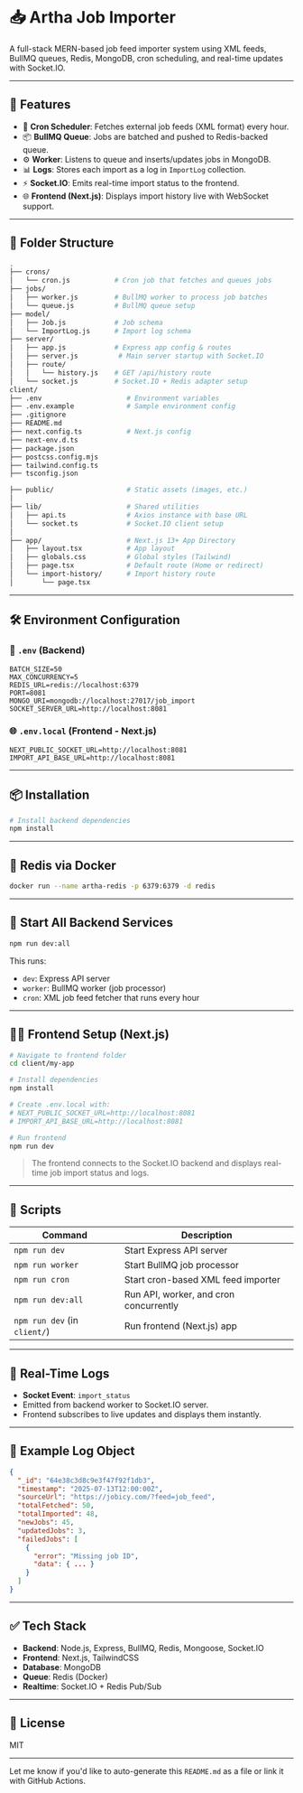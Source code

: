 # 📥 Artha Job Importer

A full-stack MERN-based job feed importer system using XML feeds, BullMQ queues, Redis, MongoDB, cron scheduling, and real-time updates with Socket.IO.

---

## 🚀 Features

* 🔄 **Cron Scheduler**: Fetches external job feeds (XML format) every hour.
* 📦 **BullMQ Queue**: Jobs are batched and pushed to Redis-backed queue.
* ⚙️ **Worker**: Listens to queue and inserts/updates jobs in MongoDB.
* 📊 **Logs**: Stores each import as a log in `ImportLog` collection.
* ⚡ **Socket.IO**: Emits real-time import status to the frontend.
* 🌐 **Frontend (Next.js)**: Displays import history live with WebSocket support.

---

## 📁 Folder Structure

```bash
.
├── crons/
│   └── cron.js           # Cron job that fetches and queues jobs
├── jobs/
│   ├── worker.js         # BullMQ worker to process job batches
│   └── queue.js          # BullMQ queue setup
├── model/
│   ├── Job.js            # Job schema
│   └── ImportLog.js      # Import log schema
├── server/
│   ├── app.js            # Express app config & routes
│   ├── server.js          # Main server startup with Socket.IO
│   ├── route/
│   │   └── history.js    # GET /api/history route
│   └── socket.js         # Socket.IO + Redis adapter setup
client/
├── .env                     # Environment variables
├── .env.example             # Sample environment config
├── .gitignore
├── README.md
├── next.config.ts           # Next.js config
├── next-env.d.ts
├── package.json
├── postcss.config.mjs
├── tailwind.config.ts
├── tsconfig.json

├── public/                  # Static assets (images, etc.)
│
├── lib/                     # Shared utilities
│   ├── api.ts               # Axios instance with base URL
│   └── socket.ts            # Socket.IO client setup
│
├── app/                     # Next.js 13+ App Directory
│   ├── layout.tsx           # App layout
│   ├── globals.css          # Global styles (Tailwind)
│   ├── page.tsx             # Default route (Home or redirect)
│   └── import-history/      # Import history route
│       └── page.tsx  
```

---

## 🛠️ Environment Configuration

### 🔧 `.env` (Backend)

```env
BATCH_SIZE=50
MAX_CONCURRENCY=5
REDIS_URL=redis://localhost:6379
PORT=8081
MONGO_URI=mongodb://localhost:27017/job_import
SOCKET_SERVER_URL=http://localhost:8081
```

### 🌐 `.env.local` (Frontend - Next.js)

```env
NEXT_PUBLIC_SOCKET_URL=http://localhost:8081
IMPORT_API_BASE_URL=http://localhost:8081
```

---

## 📦 Installation

```bash
# Install backend dependencies
npm install
```

---

## 🐳 Redis via Docker

```bash
docker run --name artha-redis -p 6379:6379 -d redis
```

---

## 🔁 Start All Backend Services

```bash
npm run dev:all
```

This runs:

* `dev`: Express API server
* `worker`: BullMQ worker (job processor)
* `cron`: XML job feed fetcher that runs every hour

---

## 🧑‍💻 Frontend Setup (Next.js)

```bash
# Navigate to frontend folder
cd client/my-app

# Install dependencies
npm install

# Create .env.local with:
# NEXT_PUBLIC_SOCKET_URL=http://localhost:8081
# IMPORT_API_BASE_URL=http://localhost:8081

# Run frontend
npm run dev
```

> The frontend connects to the Socket.IO backend and displays real-time job import status and logs.

---

## 📜 Scripts

| Command                      | Description                            |
| ---------------------------- | -------------------------------------- |
| `npm run dev`                | Start Express API server               |
| `npm run worker`             | Start BullMQ job processor             |
| `npm run cron`               | Start cron-based XML feed importer     |
| `npm run dev:all`            | Run API, worker, and cron concurrently |
| `npm run dev` (in `client/`) | Run frontend (Next.js) app             |

---

## 🔌 Real-Time Logs

* **Socket Event**: `import_status`
* Emitted from backend worker to Socket.IO server.
* Frontend subscribes to live updates and displays them instantly.

---

## 🧾 Example Log Object

```json
{
  "_id": "64e38c3d8c9e3f47f92f1db3",
  "timestamp": "2025-07-13T12:00:00Z",
  "sourceUrl": "https://jobicy.com/?feed=job_feed",
  "totalFetched": 50,
  "totalImported": 48,
  "newJobs": 45,
  "updatedJobs": 3,
  "failedJobs": [
    {
      "error": "Missing job ID",
      "data": { ... }
    }
  ]
}
```

---

## ✅ Tech Stack

* **Backend**: Node.js, Express, BullMQ, Redis, Mongoose, Socket.IO
* **Frontend**: Next.js, TailwindCSS
* **Database**: MongoDB
* **Queue**: Redis (Docker)
* **Realtime**: Socket.IO + Redis Pub/Sub

---

## 📄 License

MIT

---

Let me know if you'd like to auto-generate this `README.md` as a file or link it with GitHub Actions.
